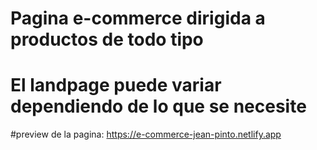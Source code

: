 # Pagina e-commerce dirigida a productos de todo tipo
# El landpage puede variar dependiendo de lo que se necesite
#preview de la pagina: https://e-commerce-jean-pinto.netlify.app
